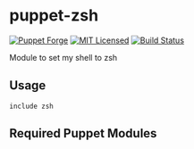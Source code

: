 puppet-zsh
===========

[![Puppet Forge](https://img.shields.io/puppetforge/v/halyard/zsh.svg)](https://forge.puppetlabs.com/halyard/zsh)
[![MIT Licensed](https://img.shields.io/badge/license-MIT-green.svg)](https://tldrlegal.com/license/mit-license)
[![Build Status](https://img.shields.io/travis/com/halyard/puppet-zsh.svg)](https://travis-ci.com/halyard/puppet-zsh)

Module to set my shell to zsh

## Usage

```puppet
include zsh
```

## Required Puppet Modules

